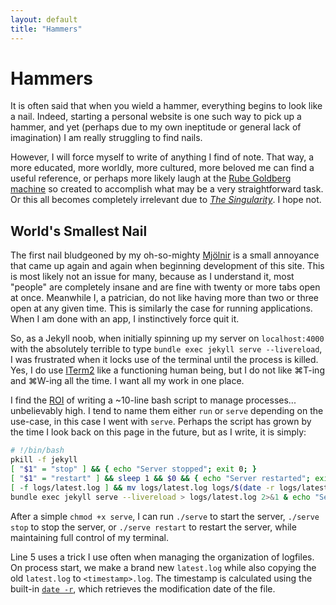 ```yaml
---
layout: default
title: "Hammers"
---
```


# Hammers
It is often said that when you wield a hammer, everything begins to look like a nail. Indeed, starting a personal website is one such way to pick up a hammer, and yet (perhaps due to my own ineptitude or general lack of imagination) I am really struggling to find nails.

However, I will force myself to write of anything I find of note. That way, a more educated, more worldly, more cultured, more beloved me can find a useful reference, or perhaps more likely laugh at the [Rube Goldberg machine](https://en.wikipedia.org/wiki/Rube_Goldberg_machine) so created to accomplish what may be a very straightforward task. Or this all becomes completely irrelevant due to [*The Singularity*](https://en.wikipedia.org/wiki/Technological_singularity). I hope not.

## World's Smallest Nail

The first nail bludgeoned by my oh-so-mighty [Mjölnir](https://en.wikipedia.org/wiki/Mj%C3%B6lnir) is a small annoyance that came up again and again when beginning development of this site. This is most likely not an issue for many, because as I understand it, most "people" are completely insane and are fine with twenty or more tabs open at once. Meanwhile I, a patrician, do not like having more than two or three open at any given time. This is similarly the case for running applications. When I am done with an app, I instinctively force quit it. 

So, as a Jekyll noob, when initially spinning up my server on `localhost:4000` with the absolutely terrible to type `bundle exec jekyll serve --livereload`, I was frustrated when it locks use of the terminal until the process is killed. Yes, I do use [ITerm2](https://iterm2.com/) like a functioning human being, but I do not like ⌘T-ing and ⌘W-ing all the time. I want all my work in one place.

I find the [ROI](https://en.wikipedia.org/wiki/Return_on_investment) of writing a ~10-line bash script to manage processes... unbelievably high. I tend to name them either `run` or `serve` depending on the use-case, in this case I went with `serve`. Perhaps the script has grown by the time I look back on this page in the future, but as I write, it is simply:

```bash
# !/bin/bash
pkill -f jekyll
[ "$1" = "stop" ] && { echo "Server stopped"; exit 0; }
[ "$1" = "restart" ] && sleep 1 && $0 && { echo "Server restarted"; exit 0; }
[ -f logs/latest.log ] && mv logs/latest.log logs/$(date -r logs/latest.log +%Y%m%d_%H%M%S).log
bundle exec jekyll serve --livereload > logs/latest.log 2>&1 & echo "Server Started: http://localhost:4000"
```

After a simple `chmod +x serve`, I can run `./serve` to start the server, `./serve stop` to stop the server, or `./serve restart` to restart the server, while maintaining full control of my terminal. 

Line 5 uses a trick I use often when managing the organization of logfiles. On process start, we make a brand new `latest.log` while also copying the old `latest.log` to `<timestamp>.log`. The timestamp is calculated using the built-in [`date -r`](https://man7.org/linux/man-pages/man1/date.1.html), which retrieves the modification date of the file.
